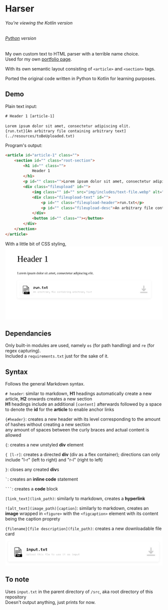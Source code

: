 # Harser

###### You're viewing the Kotlin version
###### [Python](https://github.com/ballgoesvroomvroom/harser) version

My own custom text to HTML parser with a terrible name choice.<br>
Used for my own [portfolio page](https://github.com/ballgoesvroomvroom/weter).<br>

With its own semantic layout consisting of `<article>` and `<section>` tags.

Ported the original code written in Python to Kotlin for learning purposes.

## Demo

Plain text input:
```
# Header 1 [article-1]

Lorem ipsum dolor sit amet, consectetur adipiscing elit.
{run.txt}[An arbitrary file containing arbitrary text](../resources/toBeUploaded.txt)
```
Program's output:
```html
<article id="article-1" class="">
	<section id="" class="root-section">
		<h1 id="" class="">
			Header 1
		</h1>
		<p id="" class="">Lorem ipsum dolor sit amet, consectetur adipiscing elit.</p>
		<div class="fileupload" id="">
			<img class="" id="" src="img/includes/text-file.webp" alt="icon of .txt files">
			<div class="fileupload-text" id="">
				<p id="" class="fileupload-header">run.txt</p>
				<p id="" class="fileupload-desc">An arbitrary file containing arbitrary text</p>
			</div>
			<button id="" class=""></button>
		</div>
	</section>
</article>
```

With a little bit of CSS styling,
![a section of my portfolio page showing the rendered output](./static/snippet.png)

## Dependancies
Only built-in modules are used, namely `os` (for path handling) and `re` (for regex capturing).<br>
Included a `requirements.txt` just for the sake of it.

## Syntax

Follows the general Markdown syntax.

`# header`: similar to markdown, **H1** headings automatically create a new article, **H2** onwards creates a new section<br>
**H1** headings include an additional `[content]` afterwards followed by a space to denote the **id** for the **article** to enable anchor links

`{#header}`: creates a new header with its level corresponding to the amount of hashes without creating a new section<br>
any amount of spaces between the curly braces and actual content is allowed

`{`: creates a new unstyled **div** element

`{ [l-r]`: creates a directed **div** (div as a flex container); directions can only include "l-r" (left to right) and "r-l" (right to left)

`}`: closes any created **div**s

<code>\`</code>: creates an **inline code** statement

<code>\```</code>: creates a **code** block

`[link_text](link_path)`: similarly to markdown, creates a **hyperlink**

`![alt_text](image_path)[caption]`: similarly to markdown, creates an **image** wrapped in `<figure>` with the `<figcaption>` element with its content being the caption proprety

`{filename}[file description](file_path)`: creates a new downloadable file card
![image of how downloadable file card looks](./static/filecard.png)

## To note
Uses `input.txt` in the parent directory of `/src`, aka root directory of this repository<br>
Doesn't output anything, just prints for now.
